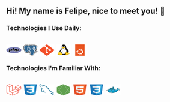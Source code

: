 ## Hi! My name is Felipe, nice to meet you! 👋

### Technologies I Use Daily:
<div style="display: inline_block"><br>
 <img align="center" alt="PHP" height="30" width="40" src="https://raw.githubusercontent.com/devicons/devicon/master/icons/php/php-original.svg">
 <img align="center" alt="PostgreSQL" height="30" width="40" src="https://raw.githubusercontent.com/devicons/devicon/master/icons/postgresql/postgresql-original.svg">
 <img align="center" alt="Git" height="30" width="40" src="https://raw.githubusercontent.com/devicons/devicon/master/icons/git/git-original.svg">
 <img align="center" alt="Linux" height="30" width="40" src="https://raw.githubusercontent.com/devicons/devicon/master/icons/linux/linux-original.svg">
 <img align="center" alt="Ubuntu" height="30" width="40" src="https://raw.githubusercontent.com/devicons/devicon/master/icons/ubuntu/ubuntu-original.svg">
</div>

### Technologies I'm Familiar With:
<div style="display: inline_block"><br>
 <img align="center" alt="Laravel" height="30" width="40" src="https://raw.githubusercontent.com/devicons/devicon/master/icons/laravel/laravel-original.svg">
 <img align="center" alt="Node.js" height="30" width="40" src="https://raw.githubusercontent.com/devicons/devicon/master/icons/css3/css3-original.svg">
 <img align="center" alt="MySQL" height="30" width="40" src="https://raw.githubusercontent.com/devicons/devicon/master/icons/mysql/mysql-original.svg">
 <img align="center" alt="JavaScript" height="30" width="40" src="https://raw.githubusercontent.com/devicons/devicon/master/icons/nodejs/nodejs-plain.svg">
 <img align="center" alt="HTML" height="30" width="40" src="https://raw.githubusercontent.com/devicons/devicon/master/icons/html5/html5-original.svg">
 <img align="center" alt="CSS" height="30" width="40" src="https://raw.githubusercontent.com/devicons/devicon/master/icons/css3/css3-original.svg">
 <img align="center" alt="Docker" height="30" width="40" src="https://raw.githubusercontent.com/devicons/devicon/master/icons/docker/docker-original.svg">
</div>
 

